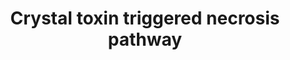 ---
annotations:
- type: Disease Ontology
  value: gas gangrene
- type: Pathway Ontology
  value: signaling pathway
- type: Pathway Ontology
  value: necrosis pathway
authors:
- AAR&Co
- Elisa
- Khanspers
- MaintBot
- Eweitz
description: This pathway is modeled on a description provided in Zhang et al. under
  the title "A deficiency in the necrosis pathway confers tolerance to Cry6Aa". Cry6Aa
  binds to the calcium channel ITR-1 and increases intracellular Ca2+ levels. Ca2+
  binds to and activates Calpain TRA-3 which promotes cysteine protease activity.
  Cysteine Protease activates VHA-12 that uses ATP to increase pH of the cytosol.
  The increase in H+ concentration signals to the ASP-1/ASP-3/ASP-4 complex which
  leads to activation of killer cathepsin protease and leads to cell necrosis.
last-edited: 2021-05-24
organisms:
- Caenorhabditis elegans
redirect_from:
- /index.php/Pathway:WP3648
- /instance/WP3648
schema-jsonld:
- '@context': https://schema.org/
  '@id': https://wikipathways.github.io/pathways/WP3648.html
  '@type': Dataset
  creator:
    '@type': Organization
    name: WikiPathways
  description: This pathway is modeled on a description provided in Zhang et al. under
    the title "A deficiency in the necrosis pathway confers tolerance to Cry6Aa".
    Cry6Aa binds to the calcium channel ITR-1 and increases intracellular Ca2+ levels.
    Ca2+ binds to and activates Calpain TRA-3 which promotes cysteine protease activity.
    Cysteine Protease activates VHA-12 that uses ATP to increase pH of the cytosol.
    The increase in H+ concentration signals to the ASP-1/ASP-3/ASP-4 complex which
    leads to activation of killer cathepsin protease and leads to cell necrosis.
  keywords:
  - Cry6Aa
  - Cysteine  Protease
  - ITR-1 Channel
  - H+
  - Calpain TRA-3
  - Ca2+
  - ASP-4
  - VHA-12
  - ATP
  - ASP-3
  - ASP-1
  - Killer Cathepsin Protease
  license: CC0
  name: Crystal toxin triggered necrosis pathway
seo: CreativeWork
title: Crystal toxin triggered necrosis pathway
wpid: WP3648
---